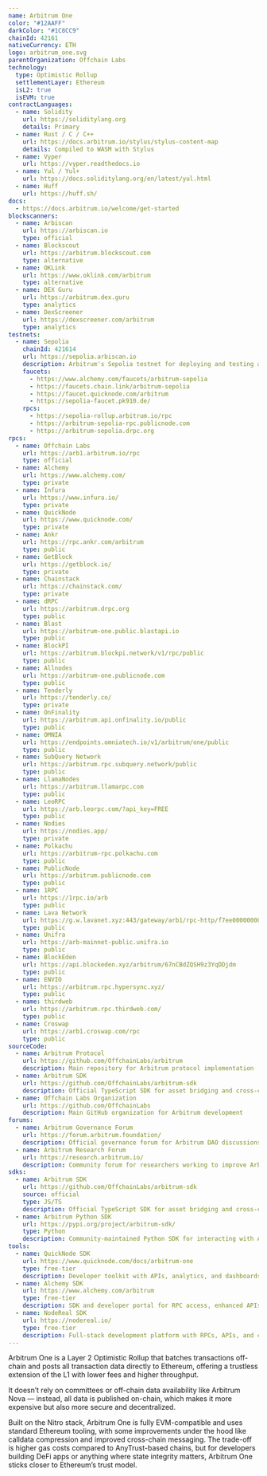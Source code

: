 ```yaml
---
name: Arbitrum One
color: "#12AAFF"
darkColor: "#1C8CC9"
chainId: 42161
nativeCurrency: ETH
logo: arbitrum_one.svg
parentOrganization: Offchain Labs
technology:
  type: Optimistic Rollup
  settlementLayer: Ethereum
  isL2: true
  isEVM: true
contractLanguages:
  - name: Solidity
    url: https://soliditylang.org
    details: Primary
  - name: Rust / C / C++
    url: https://docs.arbitrum.io/stylus/stylus-content-map
    details: Compiled to WASM with Stylus
  - name: Vyper
    url: https://vyper.readthedocs.io
  - name: Yul / Yul+
    url: https://docs.soliditylang.org/en/latest/yul.html
  - name: Huff
    url: https://huff.sh/
docs:
  - https://docs.arbitrum.io/welcome/get-started
blockscanners:
  - name: Arbiscan
    url: https://arbiscan.io
    type: official
  - name: Blockscout
    url: https://arbitrum.blockscout.com
    type: alternative
  - name: OKLink
    url: https://www.oklink.com/arbitrum
    type: alternative
  - name: DEX Guru
    url: https://arbitrum.dex.guru
    type: analytics
  - name: DexScreener
    url: https://dexscreener.com/arbitrum
    type: analytics
testnets:
  - name: Sepolia
    chainId: 421614
    url: https://sepolia.arbiscan.io
    description: Arbitrum's Sepolia testnet for deploying and testing applications on the Arbitrum Layer 2 network.
    faucets: 
      - https://www.alchemy.com/faucets/arbitrum-sepolia
      - https://faucets.chain.link/arbitrum-sepolia
      - https://faucet.quicknode.com/arbitrum
      - https://sepolia-faucet.pk910.de/
    rpcs:
      - https://sepolia-rollup.arbitrum.io/rpc
      - https://arbitrum-sepolia-rpc.publicnode.com
      - https://arbitrum-sepolia.drpc.org
rpcs:
  - name: Offchain Labs
    url: https://arb1.arbitrum.io/rpc
    type: official
  - name: Alchemy
    url: https://www.alchemy.com/
    type: private
  - name: Infura
    url: https://www.infura.io/
    type: private
  - name: QuickNode
    url: https://www.quicknode.com/
    type: private
  - name: Ankr
    url: https://rpc.ankr.com/arbitrum
    type: public
  - name: GetBlock
    url: https://getblock.io/
    type: private
  - name: Chainstack
    url: https://chainstack.com/
    type: private
  - name: dRPC
    url: https://arbitrum.drpc.org
    type: public
  - name: Blast
    url: https://arbitrum-one.public.blastapi.io
    type: public
  - name: BlockPI
    url: https://arbitrum.blockpi.network/v1/rpc/public
    type: public
  - name: Allnodes
    url: https://arbitrum-one.publicnode.com
    type: public
  - name: Tenderly
    url: https://tenderly.co/
    type: private
  - name: OnFinality
    url: https://arbitrum.api.onfinality.io/public
    type: public
  - name: OMNIA
    url: https://endpoints.omniatech.io/v1/arbitrum/one/public
    type: public
  - name: SubQuery Network
    url: https://arbitrum.rpc.subquery.network/public
    type: public
  - name: LlamaNodes
    url: https://arbitrum.llamarpc.com
    type: public
  - name: LeoRPC
    url: https://arb.leorpc.com/?api_key=FREE
    type: public
  - name: Nodies
    url: https://nodies.app/
    type: private
  - name: Polkachu
    url: https://arbitrum-rpc.polkachu.com
    type: public
  - name: PublicNode
    url: https://arbitrum.publicnode.com
    type: public
  - name: 1RPC
    url: https://1rpc.io/arb
    type: public
  - name: Lava Network
    url: https://g.w.lavanet.xyz:443/gateway/arb1/rpc-http/f7ee0000000000000000000000000000
    type: public
  - name: Unifra
    url: https://arb-mainnet-public.unifra.io
    type: public
  - name: BlockEden
    url: https://api.blockeden.xyz/arbitrum/67nCBdZQSH9z3YqDDjdm
    type: public
  - name: ENVIO
    url: https://arbitrum.rpc.hypersync.xyz/
    type: public
  - name: thirdweb
    url: https://arbitrum.rpc.thirdweb.com/
    type: public
  - name: Croswap
    url: https://arb1.croswap.com/rpc
    type: public
sourceCode:
  - name: Arbitrum Protocol
    url: https://github.com/OffchainLabs/arbitrum
    description: Main repository for Arbitrum protocol implementation
  - name: Arbitrum SDK
    url: https://github.com/OffchainLabs/arbitrum-sdk
    description: Official TypeScript SDK for asset bridging and cross-chain messaging
  - name: Offchain Labs Organization
    url: https://github.com/OffchainLabs
    description: Main GitHub organization for Arbitrum development
forums:
  - name: Arbitrum Governance Forum
    url: https://forum.arbitrum.foundation/
    description: Official governance forum for Arbitrum DAO discussions and proposals
  - name: Arbitrum Research Forum
    url: https://research.arbitrum.io/
    description: Community forum for researchers working to improve Arbitrum
sdks:
  - name: Arbitrum SDK
    url: https://github.com/OffchainLabs/arbitrum-sdk
    source: official
    type: JS/TS
    description: Official TypeScript SDK for asset bridging and cross-chain messaging on Arbitrum networks.
  - name: Arbitrum Python SDK
    url: https://pypi.org/project/arbitrum-sdk/
    type: Python
    description: Community-maintained Python SDK for interacting with Arbitrum chains, supporting asset bridging and messaging.
tools:
  - name: QuickNode SDK
    url: https://www.quicknode.com/docs/arbitrum-one
    type: free-tier
    description: Developer toolkit with APIs, analytics, and dashboards for building apps on Arbitrum One.
  - name: Alchemy SDK
    url: https://www.alchemy.com/arbitrum
    type: free-tier
    description: SDK and developer portal for RPC access, enhanced APIs, contract tracing, and debugging tools for Arbitrum.
  - name: NodeReal SDK
    url: https://nodereal.io/
    type: free-tier
    description: Full-stack development platform with RPCs, APIs, and contract analytics for scaling on Arbitrum One.
---
```


Arbitrum One is a Layer 2 Optimistic Rollup that batches transactions off-chain and posts all transaction data directly to Ethereum, offering a trustless extension of the L1 with lower fees and higher throughput.

It doesn’t rely on committees or off-chain data availability like Arbitrum Nova — instead, all data is published on-chain, which makes it more expensive but also more secure and decentralized.

Built on the Nitro stack, Arbitrum One is fully EVM-compatible and uses standard Ethereum tooling, with some improvements under the hood like calldata compression and improved cross-chain messaging. The trade-off is higher gas costs compared to AnyTrust-based chains, but for developers building DeFi apps or anything where state integrity matters, Arbitrum One sticks closer to Ethereum’s trust model.